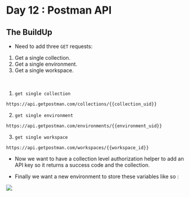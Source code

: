 # Day 12 : Postman API

## The BuildUp

- Need to add three `GET` requests:

1. Get a single collection.
2. Get a single environment.
3. Get a single workspace.

<br>


1. `get single collection`
```HTTPS
https://api.getpostman.com/collections/{{collection_uid}}
```

2. `get single environment`
```HTTPS
https://api.getpostman.com/environments/{{environment_uid}}
```

3. `get single workspace`
```HTTPS
https://api.getpostman.com/workspaces/{{workspace_id}}
```

- Now we want to have a collection level authorization helper to add an API key so it returns a success code and the collection.


- Finally we want a new environment to store these variables like so :
<img src="https://i.imgur.com/bvca8BP.png">
